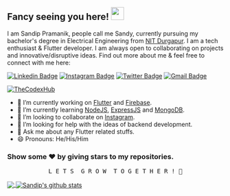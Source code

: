 ## Fancy seeing you here! <img src="https://raw.githubusercontent.com/aemmadi/aemmadi/master/wave.gif" width="30px">

I am Sandip Pramanik, people call me Sandy, currently pursuing my bachelor's degree in Electrical Engineering from [NIT Durgapur](https://nitdgp.ac.in/). I am a tech enthusiast & Flutter developer. I am always open to collaborating on projects and innovative/disruptive ideas. Find out more about me & feel free to connect with me here:

[![Linkedin Badge](https://img.shields.io/badge/-Sandip%20Pramanik-0077b5?style=flat-square&logo=Linkedin&logoColor=white&link=https://www.linkedin.com/in/sandip-pramanik-56a4a51b2/)](https://www.linkedin.com/in/sandip-pramanik-56a4a51b2/)
[![Instagram Badge](https://img.shields.io/badge/-thecodexhub-833ab4?style=flat-square&logo=instagram&logoColor=white&link=https://instagram.com/thecodexhub/)](https://instagram.com/thecodexhub/)
[![Twitter Badge](https://img.shields.io/badge/-thecodexhub-1da1f2?style=flat-square&logo=twitter&logoColor=white&link=https://twitter.com/thecodexhub/)](https://twitter.com/thecodexhub/)
[![Gmail Badge](https://img.shields.io/badge/-Sandip%20Pramanik-c14438?style=flat-square&logo=Gmail&logoColor=white&link=mailto:sandipramanik07@gmail.com)](mailto:sandipramanik07@gmail.com)

<p align ="left"> <a href="https://github.com/thecodexhub">
 <img src="https://komarev.com/ghpvc/?username=thecodexhub&label=Views&color=blue&style=plastic" alt="TheCodexHub"/>
</a> </p>


- 🔭 I’m currently working on [Flutter](https://flutter.dev/) and [Firebase](https://firebase.google.com/).
- 🌱 I’m currently learning [NodeJS](https://nodejs.org/en/), [ExpressJS](https://expressjs.com/) and [MongoDB](https://www.mongodb.com/).
- 👯 I’m looking to collaborate on [Instagram](https://www.instagram.com/thecodexhub/).
- 🤔 I’m looking for help with the ideas of backend development.
- 💬 Ask me about any Flutter related stuffs.
- 😄 Pronouns: He/His/Him


### Show some ❤️ by giving stars to my repositories. 

<pre align="center">L E T S  G R O W  T O G E T H E R ! 💪</pre>


<a href="https://github.com/thecodexhub">
  <img align="center" src="https://github-readme-stats.vercel.app/api/top-langs/?username=thecodexhub&theme=dracula&hide_langs_below=1" />
</a>
<a href="https://github.com/thecodexhub">
 <img align="center" src="https://github-readme-stats.vercel.app/api?username=thecodexhub&show_icons=true&theme=dracula&line_height=27" alt="Sandip's github stats"/>
</a> 


